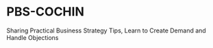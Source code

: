 # PBS-COCHIN
Sharing Practical Business Strategy Tips, Learn to Create Demand and Handle Objections
